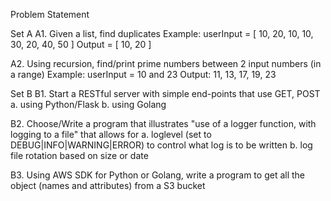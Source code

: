 Problem Statement

Set A 
A1. Given a list, find duplicates
  Example: userInput = [ 10, 20, 10, 10, 30, 20, 40, 50 ]
  Output = [ 10, 20 ]

A2. Using recursion, find/print prime numbers between 2 input numbers (in a range)
  Example: userInput = 10 and 23
  Output: 11, 13, 17, 19, 23

Set B 
B1. Start a RESTful server with simple end-points that use GET, POST
   a. using Python/Flask 
   b. using Golang

B2. Choose/Write a program that illustrates "use of a logger function, with logging to a file" that allows for 
   a. loglevel (set to DEBUG|INFO|WARNING|ERROR)  to control what log is to be written
   b. log file rotation based on size or date 

B3. Using AWS SDK for Python or Golang, write a program to get all the object (names and attributes) from a S3 bucket
